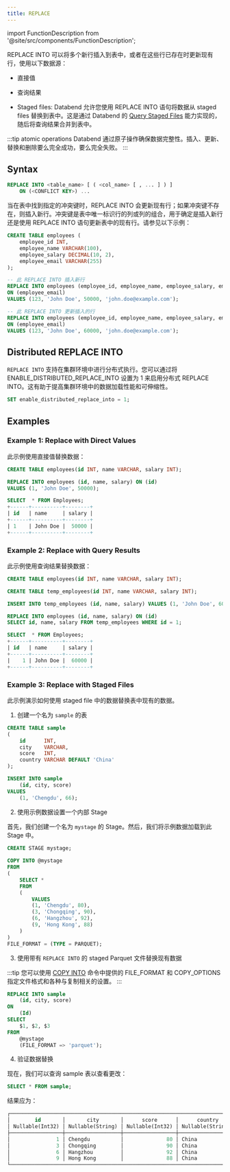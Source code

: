 ```yaml
---
title: REPLACE
---
```


import FunctionDescription from '@site/src/components/FunctionDescription';

<FunctionDescription description="Introduced: v1.1.55"/>

REPLACE INTO 可以将多个新行插入到表中，或者在这些行已存在时更新现有行，使用以下数据源：

- 直接值

- 查询结果

- Staged files: Databend 允许您使用 REPLACE INTO 语句将数据从 staged files 替换到表中。这是通过 Databend 的 [Query Staged Files](/guides/load-data/transform/querying-stage) 能力实现的，随后将查询结果合并到表中。

:::tip atomic operations
Databend 通过原子操作确保数据完整性。插入、更新、替换和删除要么完全成功，要么完全失败。
:::

## Syntax

```sql
REPLACE INTO <table_name> [ ( <col_name> [ , ... ] ) ]
    ON (<CONFLICT KEY>) ...
```

当在表中找到指定的冲突键时，REPLACE INTO 会更新现有行；如果冲突键不存在，则插入新行。冲突键是表中唯一标识行的列或列的组合，用于确定是插入新行还是使用 REPLACE INTO 语句更新表中的现有行。请参见以下示例：

```sql
CREATE TABLE employees (
    employee_id INT,
    employee_name VARCHAR(100),
    employee_salary DECIMAL(10, 2),
    employee_email VARCHAR(255)
);

-- 此 REPLACE INTO 插入新行
REPLACE INTO employees (employee_id, employee_name, employee_salary, employee_email) 
ON (employee_email)
VALUES (123, 'John Doe', 50000, 'john.doe@example.com');

-- 此 REPLACE INTO 更新插入的行
REPLACE INTO employees (employee_id, employee_name, employee_salary, employee_email) 
ON (employee_email)
VALUES (123, 'John Doe', 60000, 'john.doe@example.com');
```

## Distributed REPLACE INTO

`REPLACE INTO` 支持在集群环境中进行分布式执行。您可以通过将 ENABLE_DISTRIBUTED_REPLACE_INTO 设置为 1 来启用分布式 REPLACE INTO。这有助于提高集群环境中的数据加载性能和可伸缩性。

```sql
SET enable_distributed_replace_into = 1;
```

## Examples

### Example 1: Replace with Direct Values

此示例使用直接值替换数据：

```sql
CREATE TABLE employees(id INT, name VARCHAR, salary INT);

REPLACE INTO employees (id, name, salary) ON (id)
VALUES (1, 'John Doe', 50000);

SELECT  * FROM Employees;
+------+----------+--------+
| id   | name     | salary |
+------+----------+--------+
| 1    | John Doe |  50000 |
+------+----------+--------+
```

### Example 2: Replace with Query Results

此示例使用查询结果替换数据：

```sql
CREATE TABLE employees(id INT, name VARCHAR, salary INT);

CREATE TABLE temp_employees(id INT, name VARCHAR, salary INT);

INSERT INTO temp_employees (id, name, salary) VALUES (1, 'John Doe', 60000);

REPLACE INTO employees (id, name, salary) ON (id)
SELECT id, name, salary FROM temp_employees WHERE id = 1;

SELECT  * FROM Employees;
+------+----------+--------+
| id   | name     | salary |
+------+----------+--------+
|    1 | John Doe |  60000 |
+------+----------+--------+
```

### Example 3: Replace with Staged Files

此示例演示如何使用 staged file 中的数据替换表中现有的数据。

1. 创建一个名为 `sample` 的表

```sql
CREATE TABLE sample
(
    id      INT,
    city    VARCHAR,
    score   INT,
    country VARCHAR DEFAULT 'China'
);

INSERT INTO sample
    (id, city, score)
VALUES
    (1, 'Chengdu', 66);
```

2. 使用示例数据设置一个内部 Stage

首先，我们创建一个名为 `mystage` 的 Stage。然后，我们将示例数据加载到此 Stage 中。
```sql
CREATE STAGE mystage;
       
COPY INTO @mystage
FROM 
(
    SELECT * 
    FROM 
    (
        VALUES 
        (1, 'Chengdu', 80),
        (3, 'Chongqing', 90),
        (6, 'Hangzhou', 92),
        (9, 'Hong Kong', 88)
    )
)
FILE_FORMAT = (TYPE = PARQUET);
```

3. 使用带有 `REPLACE INTO` 的 staged Parquet 文件替换现有数据

:::tip
您可以使用 [COPY INTO](dml-copy-into-table.md) 命令中提供的 FILE_FORMAT 和 COPY_OPTIONS 指定文件格式和各种与复制相关的设置。
:::

```sql
REPLACE INTO sample 
    (id, city, score) 
ON
    (Id)
SELECT
    $1, $2, $3
FROM
    @mystage
    (FILE_FORMAT => 'parquet');
```

4. 验证数据替换

现在，我们可以查询 sample 表以查看更改：
```sql
SELECT * FROM sample;
```

结果应为：
```sql
┌─────────────────────────────────────────────────────────────────────────┐
│        id       │       city       │      score      │      country     │
│ Nullable(Int32) │ Nullable(String) │ Nullable(Int32) │ Nullable(String) │
├─────────────────┼──────────────────┼─────────────────┼──────────────────┤
│               1 │ Chengdu          │              80 │ China            │
│               3 │ Chongqing        │              90 │ China            │
│               6 │ Hangzhou         │              92 │ China            │
│               9 │ Hong Kong        │              88 │ China            │
└─────────────────────────────────────────────────────────────────────────┘
```